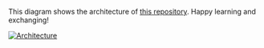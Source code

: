 This diagram shows the architecture of [this repository](https://github.com/Hongbo-Miao/hongbomiao.com). Happy learning and exchanging!

[![Architecture](https://user-images.githubusercontent.com/3375461/196010011-62691e27-6586-4e1b-b23a-f0da45020e7a.svg)](https://github.com/Hongbo-Miao/hongbomiao.com)
